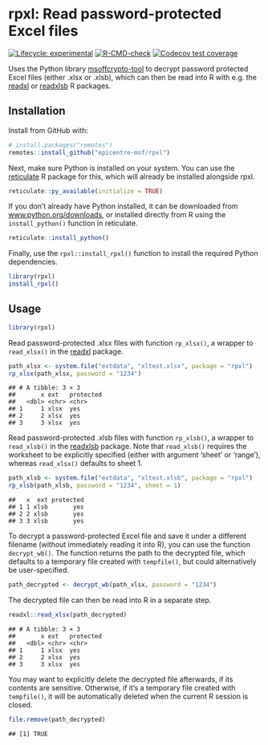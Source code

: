 
<!-- README.md is generated from README.Rmd. Please edit that file -->

# rpxl: Read password-protected Excel files

<!-- badges: start -->

[![Lifecycle:
experimental](https://img.shields.io/badge/lifecycle-experimental-orange.svg)](https://www.tidyverse.org/lifecycle/#experimental)
[![R-CMD-check](https://github.com/epicentre-msf/rpxl/actions/workflows/R-CMD-check.yaml/badge.svg)](https://github.com/epicentre-msf/rpxl/actions/workflows/R-CMD-check.yaml)
[![Codecov test
coverage](https://codecov.io/gh/epicentre-msf/rpxl/branch/main/graph/badge.svg)](https://app.codecov.io/gh/epicentre-msf/rpxl?branch=main)
<!-- badges: end -->

Uses the Python library
[msoffcrypto-tool](https://pypi.org/project/msoffcrypto-tool/) to
decrypt password protected Excel files (either .xlsx or .xlsb), which
can then be read into R with e.g. the
[readxl](https://readxl.tidyverse.org/) or
[readxlsb](https://github.com/velofrog/readxlsb) R packages.

## Installation

Install from GitHub with:

``` r
# install.packages("remotes")
remotes::install_github("epicentre-msf/rpxl")
```

Next, make sure Python is installed on your system. You can use the
[reticulate](https://rstudio.github.io/reticulate/index.html) R package
for this, which will already be installed alongside rpxl.

``` r
reticulate::py_available(initialize = TRUE)
```

If you don’t already have Python installed, it can be downloaded from
www.python.org/downloads, or installed directly from R using the
`install_python()` function in reticulate.

``` r
reticulate::install_python()
```

Finally, use the `rpxl::install_rpxl()` function to install the required
Python dependencies.

``` r
library(rpxl)
install_rpxl()
```

## Usage

``` r
library(rpxl)
```

Read password-protected .xlsx files with function `rp_xlsx()`, a wrapper
to `read_xlsx()` in the [readxl](https://readxl.tidyverse.org/) package.

``` r
path_xlsx <- system.file("extdata", "xltest.xlsx", package = "rpxl")
rp_xlsx(path_xlsx, password = "1234")
```

    ## # A tibble: 3 × 3
    ##       x ext   protected
    ##   <dbl> <chr> <chr>    
    ## 1     1 xlsx  yes      
    ## 2     2 xlsx  yes      
    ## 3     3 xlsx  yes

Read password-protected .xlsb files with function `rp_xlsb()`, a wrapper
to `read_xlsb()` in the [readxlsb](https://github.com/velofrog/readxlsb)
package. Note that `read_xlsb()` requires the worksheet to be explicitly
specified (either with argument ‘sheet’ or ‘range’), whereas
`read_xlsx()` defaults to sheet 1.

``` r
path_xlsb <- system.file("extdata", "xltest.xlsb", package = "rpxl")
rp_xlsb(path_xlsb, password = "1234", sheet = 1)
```

    ##   x  ext protected
    ## 1 1 xlsb       yes
    ## 2 2 xlsb       yes
    ## 3 3 xlsb       yes

To decrypt a password-protected Excel file and save it under a different
filename (without immediately reading it into R), you can use the
function `decrypt_wb()`. The function returns the path to the decrypted
file, which defaults to a temporary file created with `tempfile()`, but
could alternatively be user-specified.

``` r
path_decrypted <- decrypt_wb(path_xlsx, password = "1234")
```

The decrypted file can then be read into R in a separate step.

``` r
readxl::read_xlsx(path_decrypted)
```

    ## # A tibble: 3 × 3
    ##       x ext   protected
    ##   <dbl> <chr> <chr>    
    ## 1     1 xlsx  yes      
    ## 2     2 xlsx  yes      
    ## 3     3 xlsx  yes

You may want to explicitly delete the decrypted file afterwards, if its
contents are sensitive. Otherwise, if it’s a temporary file created with
`tempfile()`, it will be automatically deleted when the current R
session is closed.

``` r
file.remove(path_decrypted)
```

    ## [1] TRUE
